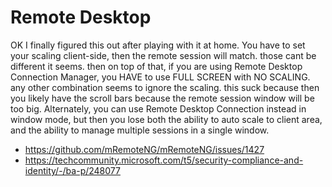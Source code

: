 # Remote Desktop

OK I finally figured this out after playing with it at home. You have to set
your scaling client-side, then the remote session will match. those cant be
different it seems. then on top of that, if you are using Remote Desktop
Connection Manager, you HAVE to use FULL SCREEN with NO SCALING. any other
combination seems to ignore the scaling. this suck because then you likely have
the scroll bars because the remote session window will be too big. Alternately,
you can use Remote Desktop Connection instead in window mode, but then you lose
both the ability to auto scale to client area, and the ability to manage
multiple sessions in a single window.

- https://github.com/mRemoteNG/mRemoteNG/issues/1427
- https://techcommunity.microsoft.com/t5/security-compliance-and-identity/-/ba-p/248077
